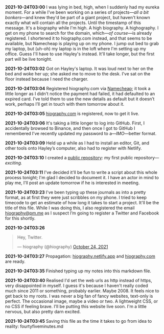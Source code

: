 **2021-10-24T03:00**
I was lying in bed, high, when I suddenly had my eureka moment. For a while I've been working on a series of projects—*all a bit bonkers*—and knew they'd be part of a giant project, but haven't known exactly what will contain all the projects. Until the timestamp of this message. It's a biography while I'm high. A high biography. A highography. I get on my phone to search for the domain, which—*of course*—is already registered. I shortened it to hiography.com instead, and that seems to be available, but Namecheap is playing up on my phone. I jump out bed to grab my laptop, but (uh-oh) my laptop is in the loft where I'm setting up my office. Guess I'll have to use Hayley's instead. It'll take longer, but the first part will be live tonight.

**2021-10-24T03:02**
Got on Hayley's laptop. It was loud next to her on the bed and woke her up; she asked me to move to the desk. I've sat on the floor instead because I need the charger.

**2021-10-24T03:04**
Registered hiography.com via [Namecheap](https://namecheap.cpom); it took a little longer as I didn’t notice the payment had failed, it had defaulted to an expired card. I’ve told them to use the new details as default but it doesn’t work, perhaps I’ll get in touch with them tomorrow about it.

**2021-10-24T03:05**
[hiography.com](biography.com) is registered, now to get it live.

**2021-10-24T03:06**
It's taking a little longer to log into GitHub. First, I accidentally browsed to Binance, and then once I got to GitHub I remembered I’ve recently updated my password to a—*IMO*—better format.

**2021-10-24T03:09**
Held up a while as I had to install an editor, Git, and other tools onto Hayley’s computer, also had to register with Netlify.

**2021-10-24T03:10**
I created a [public repository](https://github.com/thomasmcnaught/hiography.com): my first public repository—*exciting.*

**2021-10-24T03:11**
I've decided it'll be fun to write a script about this whole process tonight; I'm glad I decided to document it. I have an actor in mind to play me, I'll post an update tomorrow if he is interested in meeting.

**2021-10-24T03:23**
I've been typing up these journals as into a pretty format, as at first they were just scribbles on my phone. I tried to keep timecode to get an estimate of how long it takes to start a project. It'll be the title of this file. While I was doing this, I also registered the email hiography@pm.me as I suspect I’m going to register a Twitter and Facebook for this shortly.

**2021-10-24T03:26**

> Hey, Twitter.
>
>&mdash; hiography (@hiography) [October 24, 2021](https://twitter.com/hiography/status/1452098790803058690)

**2021-10-24T03:27**
Propagation: [hiography.netlify.app](https://hiography.netlify.app) and [hiography.com](https://hiography.com) are ready.

**2021-10-24T03:35**
Finished typing up my notes into this markdown file.

**2021-10-24T03:40**
Realised I'd set the web urls as http instead of https, very disappointed in myself. I guess it's because I haven't really coded much since 2011 or something, probably earlier. Maybe 2008. It feels nice to get back to my roots. I was never a big fan of fancy websites, text-only is perfect. The occasional image, maybe a video or two. A lightweight CSS, or no CSS if feeling brave. I'll be putting this website live soon. I'm a little nervous, but also pretty darn excited.

**2021-10-24T03:45**
Saving this file as the time it takes to go from idea to reality: fourtyfiveminutes.md
